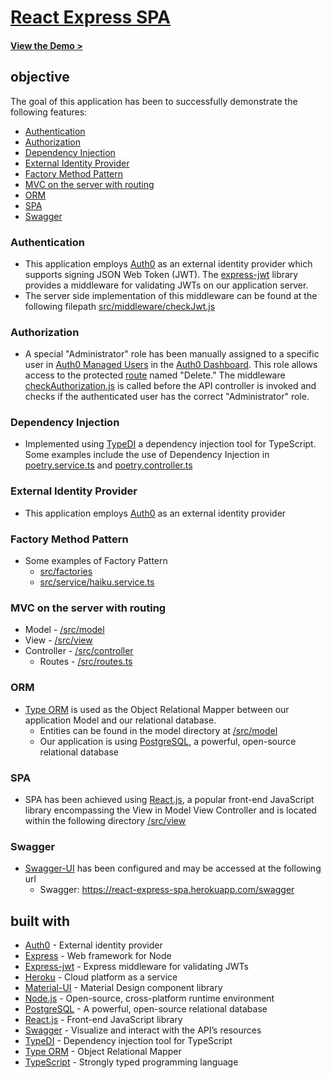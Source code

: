 <!-- TITLE -->
# [React Express SPA](https://react-express-spa.herokuapp.com) 
#### [View the Demo >](https://react-express-spa.herokuapp.com)

<!-- Objective -->
## objective
The goal of this application has been to successfully demonstrate the following features:
* [Authentication](#authentication)
* [Authorization](#authorization)
* [Dependency Injection](#dependency-injection)
* [External Identity Provider](#external-identity-provider)
* [Factory Method Pattern](#factory-method-pattern)
* [MVC on the server with routing](#mvc-on-the-server-with-routing)
* [ORM](#orm)
* [SPA](#spa)
* [Swagger](#swagger)

### Authentication
* This application employs [Auth0](https://github.com/auth0/nextjs-auth0) as an external identity provider
  which supports signing JSON Web Token (JWT). The [express-jwt](https://github.com/auth0/express-jwt) library provides
  a middleware for validating JWTs on our application server.
* The server side implementation of this middleware can be found at the following filepath
  [src/middleware/checkJwt.js](./src/middleware/checkJwt.js)

### Authorization
* A special "Administrator" role has been manually assigned to a specific user in [Auth0 Managed Users](https://auth0.com/docs/users)
  in the [Auth0 Dashboard](https://auth0.com/docs/get-started/dashboard). This role allows access to the protected
  [route](./src/routes.ts) named "Delete." The middleware [checkAuthorization.js](./src/middleware/checkAuthorization.js)
  is called before the API controller is invoked and checks if the authenticated user has the correct "Administrator" role.

### Dependency Injection
* Implemented using [TypeDI](https://github.com/typestack/typedi) a dependency injection tool for TypeScript.
  Some examples include the use of Dependency Injection in
  [poetry.service.ts](./src/service/poetry.service.ts) and
  [poetry.controller.ts](./src/controller/poetry.controller.ts)

### External Identity Provider
* This application employs [Auth0](https://github.com/auth0/nextjs-auth0) as an external identity provider

### Factory Method Pattern
* Some examples of Factory Pattern 
  * [src/factories](./src/factories)
  * [src/service/haiku.service.ts](./src/service/haiku.service.ts)

### MVC on the server with routing
* Model - [/src/model](./src/model)
* View - [/src/view](./src/view)
* Controller - [/src/controller](./src/controller)
  * Routes - [/src/routes.ts](./src/routes.ts)

### ORM
* [Type ORM](https://typeorm.io) is used as the Object Relational Mapper between our application Model
and our relational database.
  * Entities can be found in the model directory at [/src/model](./src/model)
  * Our application is using [PostgreSQL](https://www.postgresql.org), a powerful, open-source relational database

### SPA
* SPA has been achieved using [React.js](https://reactjs.org), a popular front-end JavaScript library
  encompassing the View in Model View Controller and is located within the following directory [/src/view](./src/view)

### Swagger
* [Swagger-UI](https://github.com/swagger-api/swagger-ui) has been configured and may be accessed at the following url 
  * Swagger: https://react-express-spa.herokuapp.com/swagger
  
## built with
* [Auth0](https://github.com/auth0/nextjs-auth0) - External identity provider
* [Express](https://github.com/expressjs/express) - Web framework for Node
* [Express-jwt](https://github.com/auth0/express-jwt) - Express middleware for validating JWTs
* [Heroku](https://heroku.com) - Cloud platform as a service
* [Material-UI](https://mui.com) - Material Design component library
* [Node.js](https://nodejs.org/en/) - Open-source, cross-platform runtime environment
* [PostgreSQL](https://www.postgresql.org) - A powerful, open-source relational database
* [React.js](https://reactjs.org) - Front-end JavaScript library
* [Swagger](https://github.com/swagger-api) - Visualize and interact with the API’s resources
* [TypeDI](https://github.com/typestack/typedi) -  Dependency injection tool for TypeScript
* [Type ORM](https://typeorm.io) - Object Relational Mapper
* [TypeScript](https://www.typescriptlang.org) - Strongly typed programming language
